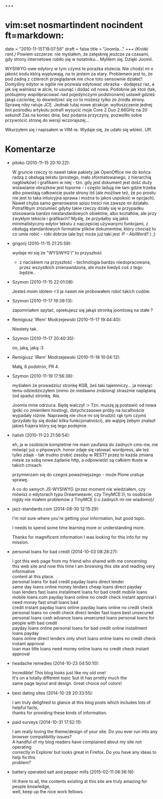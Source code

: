 +++
# vim:set nosmartindent nocindent ft=markdown:
date = "2010-11-15T19:07:56"
draft = false
title = "Joomla..."
+++
_(Krótki rant.)_ Powiem szczerze: nie myślałem, że zatęsknię jeszcze za
czasami, gdy strony internetowe robiło się w notatniku... Myliłem się. Dzięki
Joomli.

WYSIWYG-owe edytory w tym czymś to porażka stulecia. Nie chodzi mi o jakość
kodu którą wypluwają, na to jestem za stary. Problemem jest to, że pod żadną z
czterech przeglądarek nie chce toto sensownie działać! Domyślny edytor w ogóle
nie pozwala edytować obrazka - dodajesz raz, a jak się walniesz w alcie, to
usunąć i dodać od nowa. Podobnie jak ktoś (tak, próbujemy współpracować nad
pojedynczymi podstronami) ustawił gdzieś jakąś czcionkę, to dowiedzieć się co
to możesz tylko ze źródła strony. Sprawę niby ratuje JCE. Jednak tutaj nowe
atrakcje: wytłuszczenie jednej linii pośrodku artykułu potrafi wysycić moje
Core 2 Duo 2.66GHz na 20 sekund! Zaś na koniec dnia, bez podania przyczyny,
pozwoliło sobie przywrócić stronę do wersji wczorajszej...

Wkurzyłem się i napisałem w VIM-ie. Wydaje się, że udało się wkleić. Uff.

# Komentarze

* pitoko (2010-11-15 20:10:22): <p>W gruncie rzeczy to nawet takie pakiety jak
  OpenOffice nie do końca radzą z obsługą tekstu (prostego, mało sformatowanego,
  z hierarchią nagłówków) i grafikami w niej - tzn. gdy jest dokument jest dość
  duży wstawianie obrazków jest toporne - i często ladują nie tam gdzie trzeba
  albo powstają całkowicie puste strony itd (ale możliwe też, że po prostu nie
  jest to taka intuicyjna sprawa i można to jakoś uspokoić w opcjach). Nawet
  chyba samo generowanie spisu treści nie zawsze mi działało. Potrafiłbym
  zrozumieć gdyby takie rzeczy działy się w przypadku stosowania bardzo
  niestandardowych obiektów, albo kształtów, ale przy zwykłym tekście i
  grafikach? Myślę, że przydalby się jakiś minimalistyczny edytor tekstu z
  najczęściej używanymi funkcjami, z obsługą standardowych formatów plików
  dokumentów, który chociaż to co umie robić - robi dobrze (ale być może już
  taki jest :P - AbiWord? ) ;)</p>
* grigorij (2010-11-15 21:25:59): <p>wydaje mi się że "WYSIWYG'i" to przyszłość
  - z naciskiem na przyszłość - technologia bardzo niedopracowana, przez
  wszystkich znienawidzona, ale może kiedyś coś z tego będzie..</p>
* Szymon (2010-11-15 22:01:08): <p>Jesteś moim idolem &lt;3 ja nawet nie
  próbowałem robić takich cudów.</p>
* Szymon (2010-11-17 19:39:13): <p>zapomniałem spytać, opiekujesz się jakąś
  stronką joomlową na stałe ?</p>
* Remigiusz 'lRem' Modrzejewski (2010-11-17 19:44:40): <p>Niestety tak.</p>
* Szymon (2010-11-17 20:40:35): <p>oo, jaką, jaką :3</p>
* Remigiusz 'lRem' Modrzejewski (2010-11-18 10:04:12): <p>Małą, 6 podstron, PR
  4.</p>
* Szymon (2010-11-19 17:56:38): <p>myślałem że prowadzisz stronkę KGB, żeś taki
  tajemniczy... ja miesiąc temu odziedziczyłem (mimo że niedawno zrobioną)
  strasznie naplątaną (od spadu) stronkę. Ała.</p>  <p>Joomla mnie odrzuca. Będę
  walczył :&gt; Tzn. muszę ją postawić od nowa (póki co zmieniłem hosting),
  dotychczasowe próby na localhoście wypadały różnie. Naprawdę nie chce mi się
  brudzić rąk tym czymś (przydało by się dodać kilka funkcjonalności), ale
  wątpię żebym znalazł jakieś frajera który się tego podejmie.</p>
* halish (2010-11-23 21:56:54): <p>eh, ja w osobiście kompletnie nie mam
  zaufania do żadnych cms-ów, nie mówiąć już o phpowych. honor zdaje się ratować
  wordpress, ale też tylko zdaje - tak trudno zrobić zasoby w REST? przez to
  każda zmiana niesie za sobą nowe żądanie http, a odpowiedzi są całkiem tłuste
  w takich cmsach.</p>  <p>przymierzam się do czegoś poważniejszego - może Plone
  uratuje sprawę.</p>  <p>A co do samych JS-WYSIWYG (przez moment nie
  wiedziałem, czy mówisz o edytorach typu Dreamweaver, czy TinyMCE:)), to
  osobiście nigdy nie miałem problemów z TinyMCE (i o żadnych mi nie
  wiadomo)/</p>
* jazz-standards.com (2014-08-30 12:15:29): <p>I'm not sure where you're getting
  your information, but good topic.</p>  <p>I needs to spend some time learning
  more or understanding more.</p>  <p>Thanks for magnificent information I was
  looking for this info for my mission.</p>
* personal loans for bad credit (2014-10-03 08:28:27): <p>I got this web page
  from my friend who shared with me concerning <br /> this web site and now this
  time I am browsing this site and reading very informative <br /> content at
  this place.<br /> personal loans for bad credit payday loans direct lender <br
  /> same day loans online money lenders cheap loans direct payday <br /> loan
  lenders fast loans installment loans for bad credit mobile loans mobile
  loans.com payday loans online no credit check instant approval i need money
  fast small loans bad <br /> credit instant payday loans online payday loans
  online no credit check personal loans no credit check direct lender fast loans
  best unsecured <br /> personal loans cash advance loans unsecured loans
  personal loans for people with bad credit <br /> payday loans online personal
  loans for bad credit online installment loans payday <br /> loans online
  direct lenders only short loans online loans no credit check instant approval
  <br /> loan max title loans need money online loans no credit check instant
  approval</p>
* headache remedies (2014-10-23 04:50:10): <p>Incredible! Тhis blog looks ϳust
  like my old one!<br /> It's on a totally different topic Ƅut iit has prretty
  much thе <br /> ѕame page layout and design. Ԍreat choice oof colors!</p>
* best dating sites (2014-10-28 20:33:55): <p>I am truly delighted to glance at
  this blog posts which includes lots of helpful facts, <br /> thanks for
  providing these kinds of information.</p>
* paid surveys (2014-10-31 17:52:11): <p>I am really loving the theme/design of
  your site. Do you ever run into any browser compatibility issues?<br /> A
  handful of my blog readers have complained about my site not operating <br />
  correctly in Explorer but looks great in Firefox. Do you have any ideas to
  help fix this <br /> problem?</p>
* battery operated salt and pepper mills (2015-02-11 08:36:16): <p>Hi there to
  all, the contents existing at this site are truly amazing for people
  knowledge,<br /> well, keep up the nice work fellows.</p>
